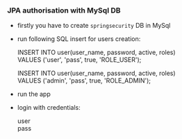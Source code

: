 
### JPA authorisation with MySql DB

- firstly you have to create `springsecurity` DB in MySql
- run following SQL insert for users creation:

    INSERT INTO user(user_name, password, active, roles)  
    VALUES ('user', 'pass', true, 'ROLE_USER');
    
    INSERT INTO user(user_name, password, active, roles)  
    VALUES ('admin', 'pass', true, 'ROLE_ADMIN');
    
- run the app 
- login with credentials: 

    user  
    pass